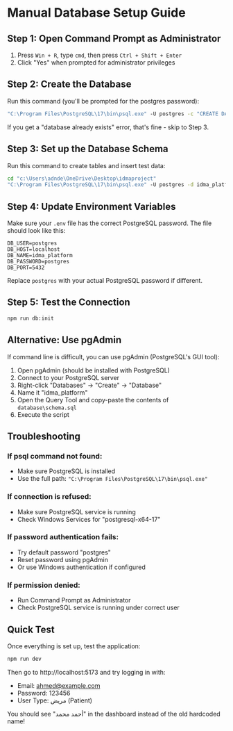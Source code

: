 # Manual Database Setup Guide

## Step 1: Open Command Prompt as Administrator

1. Press `Win + R`, type `cmd`, then press `Ctrl + Shift + Enter`
2. Click "Yes" when prompted for administrator privileges

## Step 2: Create the Database

Run this command (you'll be prompted for the postgres password):

```cmd
"C:\Program Files\PostgreSQL\17\bin\psql.exe" -U postgres -c "CREATE DATABASE idma_platform;"
```

If you get a "database already exists" error, that's fine - skip to Step 3.

## Step 3: Set up the Database Schema

Run this command to create tables and insert test data:

```cmd
cd "c:\Users\adnde\OneDrive\Desktop\idmaproject"
"C:\Program Files\PostgreSQL\17\bin\psql.exe" -U postgres -d idma_platform -f database\schema.sql
```

## Step 4: Update Environment Variables

Make sure your `.env` file has the correct PostgreSQL password. The file should look like this:

```
DB_USER=postgres
DB_HOST=localhost
DB_NAME=idma_platform
DB_PASSWORD=postgres
DB_PORT=5432
```

Replace `postgres` with your actual PostgreSQL password if different.

## Step 5: Test the Connection

```cmd
npm run db:init
```

## Alternative: Use pgAdmin

If command line is difficult, you can use pgAdmin (PostgreSQL's GUI tool):

1. Open pgAdmin (should be installed with PostgreSQL)
2. Connect to your PostgreSQL server
3. Right-click "Databases" → "Create" → "Database"
4. Name it "idma_platform"
5. Open the Query Tool and copy-paste the contents of `database\schema.sql`
6. Execute the script

## Troubleshooting

### If psql command not found:
- Make sure PostgreSQL is installed
- Use the full path: `"C:\Program Files\PostgreSQL\17\bin\psql.exe"`

### If connection is refused:
- Make sure PostgreSQL service is running
- Check Windows Services for "postgresql-x64-17"

### If password authentication fails:
- Try default password "postgres"
- Reset password using pgAdmin
- Or use Windows authentication if configured

### If permission denied:
- Run Command Prompt as Administrator
- Check PostgreSQL service is running under correct user

## Quick Test

Once everything is set up, test the application:

```cmd
npm run dev
```

Then go to http://localhost:5173 and try logging in with:
- Email: ahmed@example.com
- Password: 123456
- User Type: مريض (Patient)

You should see "أحمد محمد" in the dashboard instead of the old hardcoded name!

